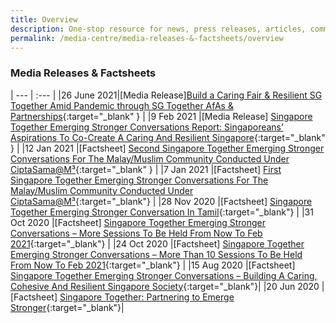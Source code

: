 ```yaml
---
title: Overview
description: One-stop resource for news, press releases, articles, commentary and speeches.
permalink: /media-centre/media-releases-&-factsheets/overview
---
```

### Media Releases & Factsheets

| --- | :--- |
|26 June 2021|[Media Release][Build a Caring Fair & Resilient SG Together Amid Pandemic through SG Together AfAs & Partnerships](/files/Media_Release_Build_a_Caring_Fair_and_Resilient_SG_Together_Amid_Pandemic_through_SG_Together_AfAs_and_Partnerships.pdf){:target="_blank" } |
|9 Feb 2021 |[Media Release] [Singapore Together Emerging Stronger Conversations Report: Singaporeans’ Aspirations To Co-Create A Caring And Resilient Singapore](/files/Media_Release_on_the_SG_Together_Emerging_Stronger_Conversations_(Issued_9_Feb_2021).pdf){:target="_blank" } |
|12 Jan 2021 |[Factsheet] [Second Singapore Together Emerging Stronger Conversations For The Malay/Muslim Community Conducted Under CiptaSama@M³](/files/Media_Factsheet_on_the_SG_Together_Emerging_Stronger_Conversations_With_CiptaSama_M3_(Issued_12_Jan_2021).pdf){:target="_blank" } |
|7 Jan 2021 |[Factsheet] [First Singapore Together Emerging Stronger Conversations For The Malay/Muslim Community Conducted Under CiptaSama@M³](/files/Media_Factsheet_on_the_SG_Together_Emerging_Stronger_Conversations_With_CiptaSama_M3_(Issued_7_Jan_2021).pdf){:target="_blank"} |
|28 Nov 2020 |[Factsheet] [Singapore Together Emerging Stronger Conversation In Tamil](/files/Media_Factsheet_on_the_SG_Together_Emerging_Stronger_Conversations_(Issued_28_Nov_2020).pdf){:target="_blank"} |
|31 Oct 2020 |[Factsheet] [Singapore Together Emerging Stronger Conversations – More Sessions To Be Held From Now To Feb 2021](/files/Media_Factsheet_on_the_SG_Together_Emerging_Stronger_Conversations_(Issued_31_Oct_2020).pdf){:target="_blank"} |
|24 Oct 2020 |[Factsheet] [Singapore Together Emerging Stronger Conversations – More Than 10 Sessions To Be Held From Now To Feb 2021](/files/Media_Factsheet_on_the_SG_Together_Emerging_Stronger_Conversations_(issued_24_Oct_2020).pdf){:target="_blank"} |
|15 Aug 2020 |[Factsheet] [Singapore Together Emerging Stronger Conversations – Building A Caring, Cohesive And Resilient Singapore Society](/files/Factsheet_Singapore_Together_Emerging_Stronger_Conversations_Building_a_Caring_Cohesive_and_Resilient_Singapore_Society.pdf){:target="_blank"}|
|20 Jun 2020 |[Factsheet] [Singapore Together: Partnering to Emerge Stronger](/files/Factsheet_Singapore_Together_Partnering_to_Emerge_Stronger_20_June.pdf){:target="_blank"}|
